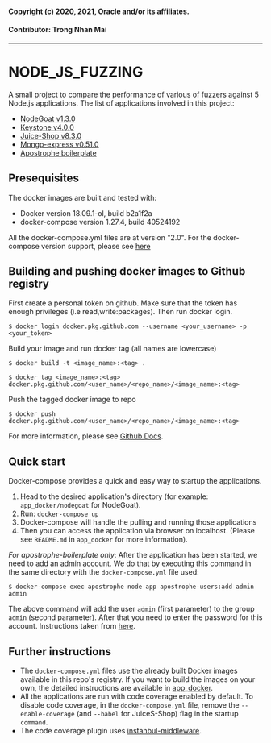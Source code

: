 #### Copyright (c) 2020, 2021, Oracle and/or its affiliates.
#### Contributor: Trong Nhan Mai
---

# NODE_JS_FUZZING
A small project to compare the performance of various of fuzzers against 5 Node.js applications. The list of applications involved in this project:

- [NodeGoat v1.3.0](https://github.com/OWASP/NodeGoat/tree/v1.3)
- [Keystone v4.0.0](https://github.com/keystonejs/keystone-classic/tree/v4.0.0)
- [Juice-Shop v8.3.0](https://github.com/bkimminich/juice-shop/tree/v8.3.0)
- [Mongo-express v0.51.0](https://github.com/mongo-express/mongo-express/tree/v0.51.0)
- [Apostrophe boilerplate](https://github.com/apostrophecms/apostrophe-boilerplate)

## Presequisites
The docker images are built and tested with:
- Docker version 18.09.1-ol, build b2a1f2a
- docker-compose version 1.27.4, build 40524192

All the docker-compose.yml files are at version "2.0". 
For the docker-compose version support, please see [here](https://docs.docker.com/compose/compose-file/compose-versioning/#version-2)

## Building and pushing docker images to Github registry
First create a personal token on github. Make sure that the token has enough privileges (i.e read,write:packages). Then run docker login.

```
$ docker login docker.pkg.github.com --username <your_username> -p <your_token>
```

Build your image and run docker tag (all names are lowercase)
```
$ docker build -t <image_name>:<tag> .

$ docker tag <image_name>:<tag> docker.pkg.github.com/<user_name>/<repo_name>/<image_name>:<tag>
```

Push the tagged docker image to repo
```
$ docker push docker.pkg.github.com/<user_name>/<repo_name>/<image_name>:<tag>
```

For more information, please see [Github Docs](https://docs.github.com/en/free-pro-team@latest/packages/guides/configuring-docker-for-use-with-github-packages).

## Quick start
Docker-compose provides a quick and easy way to startup the applications.
1. Head to the desired application's directory (for example: `app_docker/nodegoat` for NodeGoat).
2. Run: `docker-compose up`
3. Docker-compose will handle the pulling and running those applications
4. Then you can access the application via browser on localhost. (Please see `README.md` in `app_docker` for more information).

*For apostrophe-boilerplate only*:
After the application has been started, we need to add an admin account. We do that by executing this command in the same directory with the `docker-compose.yml` file used:
```
$ docker-compose exec apostrophe node app apostrophe-users:add admin admin
``` 
The above command will add the user `admin` (first parameter) to the group `admin` (second parameter). After that you need to enter the password for this account. Instructions taken from [here](https://github.com/apostrophecms/apostrophe-boilerplate#getting-started-with-docker).

## Further instructions
- The `docker-compose.yml` files use the already built Docker images available in this repo's registry. If you want to build the images on your own, the detailed instructions are available in [app_docker](app_docker/). 
- All the applications are run with code coverage enabled by default. To disable code coverage, in the `docker-compose.yml` file, remove the `--enable-coverage` (and `--babel` for JuiceS-Shop) flag in the startup `command`.
- The code coverage plugin uses [instanbul-middleware](https://github.com/gotwarlost/istanbul-middleware).